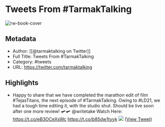 # Tweets From #TarmakTalking

![rw-book-cover](https://pbs.twimg.com/profile_images/1247166677432725506/-BrollJ5.jpg)

## Metadata
- Author: [[@tarmaktalking on Twitter]]
- Full Title: Tweets From #TarmakTalking
- Category: #tweets
- URL: https://twitter.com/tarmaktalking

## Highlights
- Happy to share that we have completed the marathon edit of film #TejasTitans, the next episode of #TarmakTalking. Owing to #LD21, we had a tough time editing it, with the studio shut. Should be live soon after one more review! 🛩️🛩️ @writetake
  Watch Here: https://t.co/eB3OCeXsWc https://t.co/b85dw1tyyk
  ![](https://pbs.twimg.com/media/EU7adOYU4AILN8c.jpg) ([View Tweet](https://twitter.com/tarmaktalking/status/1247174358662934534))

